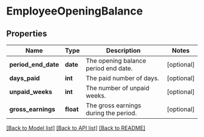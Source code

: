 # EmployeeOpeningBalance

## Properties
Name | Type | Description | Notes
------------ | ------------- | ------------- | -------------
**period_end_date** | **date** | The opening balance period end date. | [optional] 
**days_paid** | **int** | The paid number of days. | [optional] 
**unpaid_weeks** | **int** | The number of unpaid weeks. | [optional] 
**gross_earnings** | **float** | The gross earnings during the period. | [optional] 

[[Back to Model list]](../README.md#documentation-for-models) [[Back to API list]](../README.md#documentation-for-api-endpoints) [[Back to README]](../README.md)


